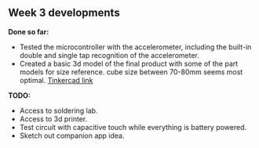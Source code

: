 ## Week 3 developments 

**Done so far:**

 - Tested the microcontroller with the accelerometer, including the built-in double and single tap recognition of the accelerometer.
 - Created a basic 3d model of the final product with some of the part models for size reference. cube size between 70-80mm seems most optimal. [Tinkercad link](https://www.tinkercad.com/things/h166u5AV0da-sonocubesketch?sharecode=rkIpmamRuWzRhpvIstELv_gpk_IeljyYaWlzcIq2-Fs)
 
 **TODO:**
 
 - Access to soldering lab.
 - Access to 3d printer.
 - Test circuit with capacitive touch while everything is battery powered.
 - Sketch out companion app idea.
